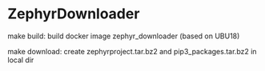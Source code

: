 # ZephyrDownloader

make build:
	build docker image zephyr_downloader (based on UBU18)

make download:
	create zephyrproject.tar.bz2 and pip3_packages.tar.bz2 in local dir
